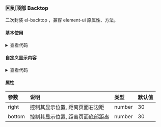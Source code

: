 ### 回到顶部 Backtop

二次封装 el-backtop ，兼容 element-ui 原属性、方法。

#### 基本使用

<template>
  <Backtop-Demo1 />
</template>

<details>
  <summary>查看代码</summary>

  <<< @/docs/.vuepress/components/Backtop/Demo1.vue
</details>

#### 自定义显示内容

<template>
  <Backtop-Demo2 />
</template>

<details>
  <summary>查看代码</summary>

  <<< @/docs/.vuepress/components/Backtop/Demo2.vue
</details>

#### 属性

|参数|说明|类型|默认值|
|:---|:---|:---|:---|
|right|控制其显示位置, 距离页面右边距|number|30|
|bottom|控制其显示位置, 距离页面底部距离|number|30|

